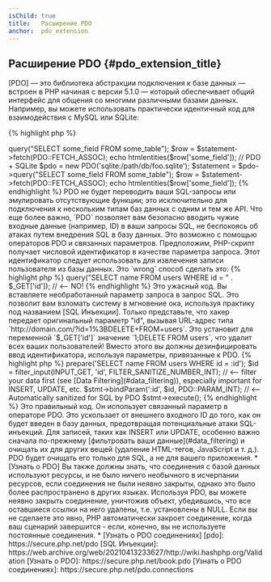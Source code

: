 ```yaml
---
isChild: true
title:   Расширение PDO
anchor:  pdo_extension
---
```


## Расширение PDO {#pdo_extension_title}

[PDO] — это библиотека абстракции подключения к базе данных &mdash; встроен в PHP начиная с версии 5.1.0 &mdash; который
обеспечивает общий интерфейс для общения со многими различными базами данных. Например, вы можете использовать практически
идентичный код для взаимодействия с MySQL или SQLite:

{% highlight php %}
<?php
// PDO + MySQL
$pdo = new PDO('mysql:host=example.com;dbname=database', 'user', 'password');
$statement = $pdo->query("SELECT some_field FROM some_table");
$row = $statement->fetch(PDO::FETCH_ASSOC);
echo htmlentities($row['some_field']);

// PDO + SQLite
$pdo = new PDO('sqlite:/path/db/foo.sqlite');
$statement = $pdo->query("SELECT some_field FROM some_table");
$row = $statement->fetch(PDO::FETCH_ASSOC);
echo htmlentities($row['some_field']);
{% endhighlight %}

PDO не будет переводить ваши SQL-запросы или эмулировать отсутствующие функции; это исключительно для подключения к
нескольким типам баз данных с одним и тем же API.

Что еще более важно, `PDO` позволяет вам безопасно вводить чужие входные данные (например, ID) в ваши запросы SQL, не
беспокоясь об атаках путем внедрения SQL в базу данных. Это возможно с помощью операторов PDO и связанных параметров.

Предположим, PHP-скрипт получает числовой идентификатор в качестве параметра запроса. Этот идентификатор следует
использовать для извлечения записи пользователя из базы данных. Это `wrong` способ сделать это:

{% highlight php %}
<?php
$pdo = new PDO('sqlite:/path/db/users.db');
$pdo->query("SELECT name FROM users WHERE id = " . $_GET['id']); // <-- NO!
{% endhighlight %}

Это ужасный код. Вы вставляете необработанный параметр запроса в запрос SQL. Это позволит вам взломать систему в мгновение
ока, используя практику под названием [SQL Инъекции]. Только представьте, что хакер передает оригинальный параметр "id",
вызывая URL-адрес типа `http://domain.com/?id=1%3BDELETE+FROM+users`. Это установит для переменной `$_GET['id']` значение
`1;DELETE FROM users`, что удалит всех ваших пользователей! Вместо этого вы должны дезинфицировать ввод идентификатора,
используя параметры, привязанные к PDO.

{% highlight php %}
<?php
$pdo = new PDO('sqlite:/path/db/users.db');
$stmt = $pdo->prepare('SELECT name FROM users WHERE id = :id');
$id = filter_input(INPUT_GET, 'id', FILTER_SANITIZE_NUMBER_INT); // <-- filter your data first
(see [Data Filtering](#data_filtering)), especially important for INSERT, UPDATE, etc.
$stmt->bindParam(':id', $id, PDO::PARAM_INT); // <-- Automatically sanitized for SQL by PDO
$stmt->execute();
{% endhighlight %}

Это правильный код. Он использует связанный параметр в операторе PDO. Это ускользает от внешнего входного ID до того,
как он будет введен в базу данных, предотвращая потенциальные атаки SQL-инъекций.

Для записей, таких как INSERT или UPDATE, особенно важно сначала по-прежнему [фильтровать ваши данные](#data_filtering)
и очищать их для других вещей (удаление HTML-тегов, JavaScript и т. д.). PDO будет очищать его только для SQL, а не для
вашего приложения.

* [Узнать о PDO]

Вы также должны знать, что соединения с базой данных используют ресурсы, и не было ничего необычного в исчерпании ресурсов,
если соединения не были неявно закрыты, однако это было более распространено в других языках. Используя PDO, вы можете
неявно закрыть соединение, уничтожив объект, убедившись, что все оставшиеся ссылки на него удалены, т.е. установлены в
NULL. Если вы не сделаете это явно, PHP автоматически закроет соединение, когда ваш сценарий завершится - если, конечно,
вы не используете постоянные соединения.

* [Узнать о PDO соединениях]

[pdo]: https://secure.php.net/pdo
[SQL Инъекции]: https://web.archive.org/web/20210413233627/http://wiki.hashphp.org/Validation
[Узнать о PDO]: https://secure.php.net/book.pdo
[Узнать о PDO соединениях]: https://secure.php.net/pdo.connections
